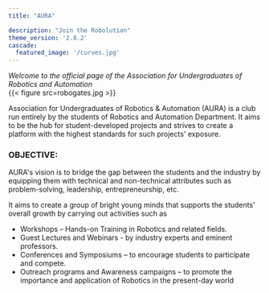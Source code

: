 ```yaml
---
title: "AURA"

description: "Join the Robolution"
theme_version: '2.8.2'
cascade:
  featured_image: '/curves.jpg'
---
```

 _Welcome to the official page of the Association for Undergraduates of Robotics and Automation_  
 {{< figure src=robogates.jpg >}}  
 

Association for Undergraduates of Robotics & Automation (AURA) is a club run entirely by 
the students of Robotics and Automation Department. It aims to be the hub for student-developed projects and strives to create a platform with the highest standards for such projects' 
exposure.

### OBJECTIVE:

AURA's vision is to bridge the gap between the students and the industry by equipping them 
with technical and non-technical attributes such as problem-solving, leadership, 
entrepreneurship, etc.

 It aims to create a group of bright young minds that supports the students' overall growth by 
carrying out activities such as
- Workshops – Hands-on Training in Robotics and related fields.
- Guest Lectures and Webinars - by industry experts and eminent professors. 
- Conferences and Symposiums – to encourage students to participate and compete. 
- Outreach programs and Awareness campaigns – to promote the importance and application 
of Robotics in the present-day world

